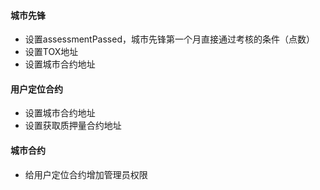 #### 城市先锋

- 设置assessmentPassed，城市先锋第一个月直接通过考核的条件（点数）
- 设置TOX地址
- 设置城市合约地址

#### 用户定位合约

- 设置城市合约地址
- 设置获取质押量合约地址

#### 城市合约

- 给用户定位合约增加管理员权限
